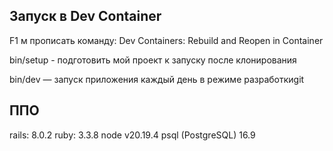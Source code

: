 ## Запуск в Dev Container

F1 м прописать команду: 
Dev Containers: Rebuild and Reopen in Container


bin/setup - подготовить мой проект к запуску после клонирования

bin/dev — запуск приложения каждый день в режиме разработкиgit 

## ППО

rails: 8.0.2
ruby: 3.3.8
node v20.19.4
psql (PostgreSQL) 16.9
